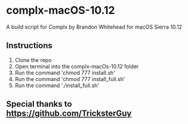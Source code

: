# complx-macOS-10.12
A build script for Complx by Brandon Whitehead for macOS Sierra 10.12

## Instructions
1. Clone the repo
2. Open terminal into the complx-macOs-10.12 folder
3. Run the command 'chmod 777 install.sh'
4. Run the command 'chmod 777 install_full.sh'
5. Run the command './install_full.sh'

## Special thanks to https://github.com/TricksterGuy
